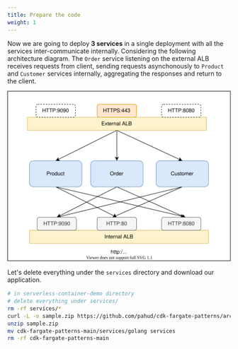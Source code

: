 ```yaml
---
title: Prepare the code
weight: 1
---
```


Now we are going to deploy **3 services** in a single deployment with all the services inter-communicate internally. Considering the following architecture diagram. The `Order` service listening on the external ALB receives requests from client, sending requests asynchonously to `Product` and `Customer` services internally, aggregating the responses and return to the client.

![](/images/DualAlbFargateService.svg)


Let's delete everything under the `services` directory and download our application.

```sh
# in serverless-container-demo directory
# delete everything under services/
rm -rf services/*
curl -L -o sample.zip https://github.com/pahud/cdk-fargate-patterns/archive/refs/heads/main.zip
unzip sample.zip
mv cdk-fargate-patterns-main/services/golang services
rm -rf cdk-fargate-patterns-main
```
